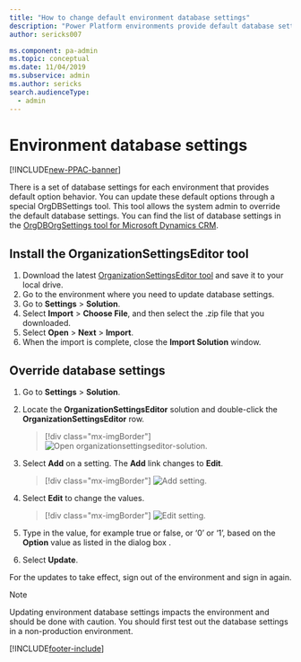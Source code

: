 ```yaml
---
title: "How to change default environment database settings"
description: "Power Platform environments provide default database settings, but you can override them. Use the OrgDBOrgSettings tool to update your database settings."
author: sericks007

ms.component: pa-admin
ms.topic: conceptual
ms.date: 11/04/2019
ms.subservice: admin
ms.author: sericks 
search.audienceType: 
  - admin
---
```

# Environment database settings

[!INCLUDE[new-PPAC-banner](~/includes/new-PPAC-banner.md)]

There is a set of database settings for each environment that provides default option behavior.  You can update these default options through a special OrgDBSettings tool. This tool allows the system admin to override the default database settings. You can find the list of database settings in the [OrgDBOrgSettings tool for Microsoft Dynamics CRM](https://support.microsoft.com/help/2691237/orgdborgsettings-tool-for-microsoft-dynamics-crm). 

## Install the OrganizationSettingsEditor tool 

1. Download the latest [OrganizationSettingsEditor tool](https://github.com/seanmcne/OrgDbOrgSettings/releases) and save it to your local drive. 
2. Go to the environment where you need to update database settings. 
3. Go to **Settings** > **Solution**. 
4. Select **Import** > **Choose File**, and then select the .zip file that you downloaded. 
6. Select **Open** > **Next** > **Import**.
7. When the import is complete, close the **Import Solution** window.

## Override database settings 

1. Go to **Settings** > **Solution**. 
2. Locate the **OrganizationSettingsEditor** solution and double-click the **OrganizationSettingsEditor** row. 

   > [!div class="mx-imgBorder"] 
   > ![Open organizationsettingseditor-solution.](media/organizationsettingseditor-solution.png "Open organizationsettingseditor-solution")

3. Select **Add** on a setting. The **Add** link changes to **Edit**. 

   > [!div class="mx-imgBorder"] 
   > ![Add setting.](media/organizationsettingseditor-add.png "Add setting")

4. Select **Edit** to change the values.

   > [!div class="mx-imgBorder"] 
   > ![Edit setting.](media/organizationsettingseditor-edit.png "Edit setting")

5. Type in the value, for example true or false, or ‘0’ or ‘1’, based on the **Option** value as listed in the dialog box .
6. Select **Update**. 

For the updates to take effect, sign out of the environment and sign in again. 

> [!NOTE]
> Updating environment database settings impacts the environment and should be done with caution. You should first test out the database settings in a non-production environment. 


[!INCLUDE[footer-include](../includes/footer-banner.md)]
